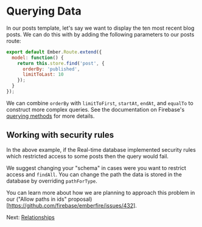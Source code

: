 # Querying Data

In our posts template, let's say we want to display the ten most recent blog posts. We can do this with by adding the following parameters to our posts route:

```js
export default Ember.Route.extend({
  model: function() {
    return this.store.find('post', {
      orderBy: 'published',
      limitToLast: 10
    });
  }
});
```

We can combine `orderBy` with `limitToFirst`, `startAt`, `endAt`, and `equalTo` to construct more complex queries. See the documentation on Firebase's [querying methods](https://firebase.google.com/docs/database/web/retrieve-data#sorting_and_filtering_data) for more details.

## Working with security rules

In the above example, if the Real-time database implemented security rules which restricted access to some posts then the query would fail.

We suggest changing your "schema" in cases were you want to restrict access and `findAll`. You can change the path the data is stored in the database by overriding `pathForType`.

You can learn more about how we are planning to approach this problem in our ("Allow paths in ids" proposal)[https://github.com/firebase/emberfire/issues/432].

Next: [Relationships](relationships.md)
